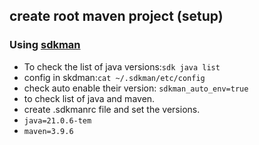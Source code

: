 ## create root maven project (setup)

### Using [sdkman](https://sdkman.io)
- To check the list of java versions:``sdk java list``
- config in skdman:``cat ~/.sdkman/etc/config``
- check auto enable their version: ``sdkman_auto_env=true``
- to check list of java and maven.
- create .sdkmanrc file and set the versions.
- ``java=21.0.6-tem``
- ``maven=3.9.6``